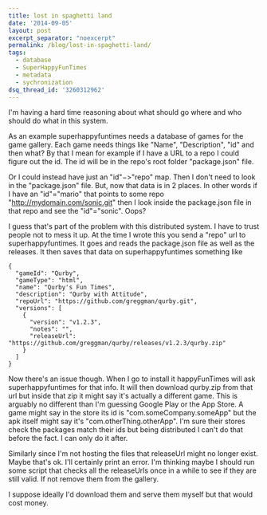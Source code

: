```yaml
---
title: lost in spaghetti land
date: '2014-09-05'
layout: post
excerpt_separator: "noexcerpt"
permalink: /blog/lost-in-spaghetti-land/
tags:
  - database
  - SuperHappyFunTimes
  - metadata
  - sychronization
dsq_thread_id: '3260312962'
---
```

I'm having a hard time reasoning about what should go where and who should do
what in this system.

As an example superhappyfuntimes needs a database of games for the game
gallery. Each game needs things like "Name", "Description", "id" and then what?
By that I mean for example if I have a URL to a repo I could figure out the id.
The id will be in the repo's root folder "package.json" file.

Or I could instead have just an "id"&minus;&gt;"repo" map. Then I don't need to
look in the "package.json" file. But, now that data is in 2 places. In other
words if I have an "id"="mario" that points to some repo
"http://mydomain.com/sonic.git" then I look inside the package.json file in
that repo and see the "id"="sonic". Oops?

I guess that's part of the problem with this distributed system. I have to
trust people not to mess it up. At the time I wrote this you send a "repo" url
to superhappyfuntimes. It goes and reads the package.json file as well as the
releases. It then saves that data on superhappyfuntimes something like

<pre><code>{
  "gameId": "Qurby",
  "gameType": "html",
  "name": "Qurby's Fun Times",
  "description": "Qurby with Attitude",
  "repoUrl": "https://github.com/greggman/qurby.git",
  "versions": [
    {
      "version": "v1.2.3",
      "notes": "",
      "releaseUrl": "https://github.com/greggman/qurby/releases/v1.2.3/qurby.zip"
    }
  ]
}
</code></pre>

Now there's an issue though. When I go to install it happyFunTimes will ask
superhappyfuntimes for that info. It will then download qurby.zip from that url
but inside that zip it might say it's actually a different game. This is
arguably no different than I'm guessing Google Play or the App Store. A game
might say in the store its id is "com.someCompany.someApp" but the apk itself
might say it's "com.otherThing.otherApp". I'm sure their stores check the
packages match their ids but being distributed I can't do that before the fact.
I can only do it after.

Similarly since I'm not hosting the files that releaseUrl might no longer
exist. Maybe that's ok. I'll certainly print an error. I'm thinking maybe I
should run some script that checks all the releaseUrls once in a while to see
if they are still valid. If not remove them from the gallery.

I suppose ideally I'd download them and serve them myself but that would cost
money.